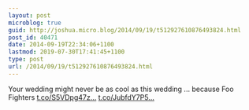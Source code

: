 ```yaml
---
layout: post
microblog: true
guid: http://joshua.micro.blog/2014/09/19/t512927610876493824.html
post_id: 40471
date: 2014-09-19T22:34:06+1100
lastmod: 2019-07-30T17:41:45+1100
type: post
url: /2014/09/19/t512927610876493824.html
---
```

Your wedding might never be as cool as this wedding ... because Foo Fighters [t.co/S5VDpg47z...](http://t.co/S5VDpg47zb) [t.co/JubfdY7P5...](http://t.co/JubfdY7P5Y)
